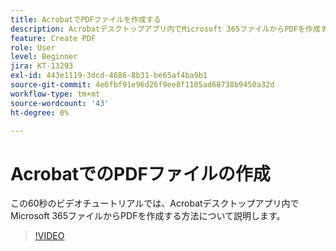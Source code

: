 ```yaml
---
title: AcrobatでPDFファイルを作成する
description: Acrobatデスクトップアプリ内でMicrosoft 365ファイルからPDFを作成する方法について説明します
feature: Create PDF
role: User
level: Beginner
jira: KT-13293
exl-id: 443e1119-3dcd-4686-8b31-be65af4ba9b1
source-git-commit: 4e6fbf91e96d26f9ee8f1105ad68738b9450a32d
workflow-type: tm+mt
source-wordcount: '43'
ht-degree: 0%

---
```


# AcrobatでのPDFファイルの作成

この60秒のビデオチュートリアルでは、Acrobatデスクトップアプリ内でMicrosoft 365ファイルからPDFを作成する方法について説明します。

>[!VIDEO](https://video.tv.adobe.com/v/342628?quality=12&learn=on&hidetitle=true)
